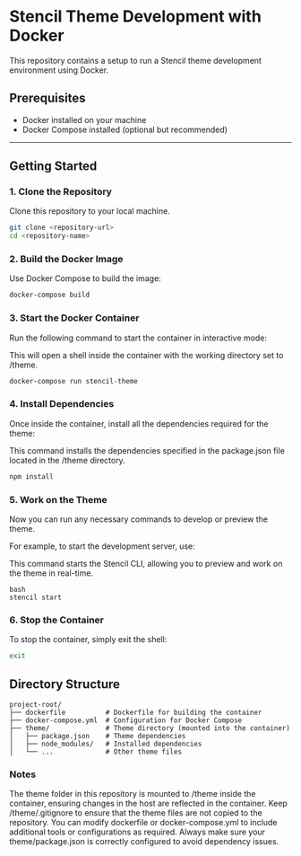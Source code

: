 # Stencil Theme Development with Docker

This repository contains a setup to run a Stencil theme development environment using Docker.

## Prerequisites

- Docker installed on your machine
- Docker Compose installed (optional but recommended)

---

## Getting Started

### 1. Clone the Repository

Clone this repository to your local machine.

```bash
git clone <repository-url>
cd <repository-name>
```

### 2. Build the Docker Image
Use Docker Compose to build the image:
```bash
docker-compose build
```

### 3. Start the Docker Container
Run the following command to start the container in interactive mode:

This will open a shell inside the container with the working directory set to /theme.

```bash
docker-compose run stencil-theme
```


### 4. Install Dependencies
Once inside the container, install all the dependencies required for the theme:

This command installs the dependencies specified in the package.json file located in the /theme directory.

```bash
npm install
```
### 5. Work on the Theme
Now you can run any necessary commands to develop or preview the theme.

For example, to start the development server, use:

This command starts the Stencil CLI, allowing you to preview and work on the theme in real-time.

```
bash
stencil start
```

### 6. Stop the Container
To stop the container, simply exit the shell:

```bash
exit
```



## Directory Structure
```
project-root/
├── dockerfile          # Dockerfile for building the container
├── docker-compose.yml  # Configuration for Docker Compose
├── theme/              # Theme directory (mounted into the container)
│   ├── package.json    # Theme dependencies
│   ├── node_modules/   # Installed dependencies
│   └── ...             # Other theme files
```

### Notes
The theme folder in this repository is mounted to /theme inside the container, ensuring changes in the host are reflected in the container. Keep /theme/.gitignore to ensure that the theme files are not copied to the repository.
You can modify dockerfile or docker-compose.yml to include additional tools or configurations as required.
Always make sure your theme/package.json is correctly configured to avoid dependency issues.